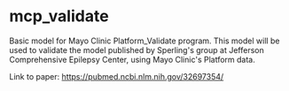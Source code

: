 # mcp_validate
Basic model for Mayo Clinic Platform_Validate program. This model will be used to validate the model published by Sperling's group at Jefferson Comprehensive Epilepsy Center, using Mayo Clinic's Platform data.

Link to paper: https://pubmed.ncbi.nlm.nih.gov/32697354/
